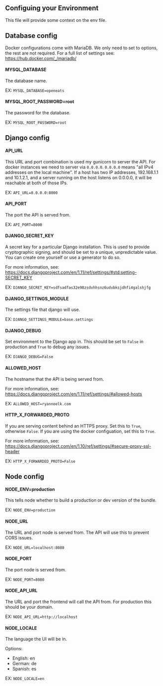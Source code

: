 ## Configuing your Environment

This file will provide some context on the env file.


## Database config
Docker configurations come with MariaDB. We only need to set to options, the rest are not required.
For a full list of settings see: https://hub.docker.com/_/mariadb/

#### MYSQL_DATABASE
The database name.

EX: `MYSQL_DATABASE=openeats`

#### MYSQL_ROOT_PASSWORD=root
The password for the database.

EX: `MYSQL_ROOT_PASSWORD=root`


## Django config
#### API_URL
This URL and port combination is used my gunicorn to server the API.
For docker instances we need to server via `0.0.0.0`.
`0.0.0.0` means "all IPv4 addresses on the local machine". 
If a host has two IP addresses, 192.168.1.1 and 10.1.2.1, 
and a server running on the host listens on 0.0.0.0, 
it will be reachable at both of those IPs.

EX: `API_URL=0.0.0.0:8000`

#### API_PORT
The port the API is served from.

EX: `API_PORT=8000`

#### DJANGO_SECRET_KEY
A secret key for a particular Django installation. 
This is used to provide cryptographic signing, and should be set to a unique, unpredictable value.
You can create one yourself or use a generator to do so.

For more information, see: https://docs.djangoproject.com/en/1.11/ref/settings/#std:setting-SECRET_KEY

EX: `DJANGO_SECRET_KEY=sdfsadfas32e98zsdvhhsnz6udvbksjdhfi4galshjfg`

#### DJANGO_SETTINGS_MODULE
The settings file that django will use.

EX: `DJANGO_SETTINGS_MODULE=base.settings`

#### DJANGO_DEBUG
Set environment to the Django app in.
This should be set to `False` in production and `True` to debug any issues.

EX: `DJANGO_DEBUG=False`

#### ALLOWED_HOST
The hostname that the API is being served from.

For more information, see: https://docs.djangoproject.com/en/1.11/ref/settings/#allowed-hosts

EX: `ALLOWED_HOST=ryannoelk.com`

#### HTTP_X_FORWARDED_PROTO
If you are serving content behind an HTTPS proxy. 
Set this to `True`, otherwise `False`.
If you are using the docker configuation, set this to `True`.

For more information, see: https://docs.djangoproject.com/en/1.10/ref/settings/#secure-proxy-ssl-header

EX: `HTTP_X_FORWARDED_PROTO=False`


## Node config

#### NODE_ENV=production
This tells node whether to build a production or dev version of the bundle.

EX: `NODE_ENV=production`

#### NODE_URL
The URL and port node is served from.
The API will use this to prevent CORS issues.

EX: `NODE_URL=localhost:8080`

#### NODE_PORT
The port node is served from.

EX: `NODE_PORT=8080`

#### NODE_API_URL
The URL and port the frontend will call the API from. 
For production this should be your domain.

EX: `NODE_API_URL=http://localhost`

#### NODE_LOCALE
The language the UI will be in.

Options:
- English: en
- German: de
- Spanish: es

EX: `NODE_LOCALE=en`
